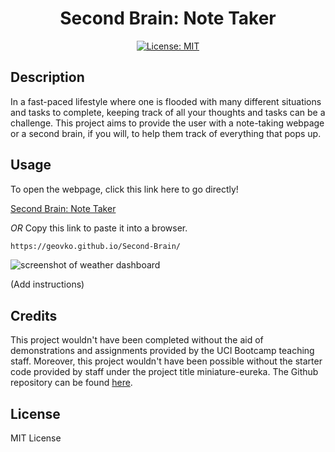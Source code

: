 <div align='center'>
  
# Second Brain: Note Taker

  [![License: MIT](https://img.shields.io/badge/License-MIT-yellow.svg)](https://opensource.org/licenses/MIT)

</div>

## Description

In a fast-paced lifestyle where one is flooded with many different situations and tasks to complete, keeping track of all your thoughts and tasks can be a challenge. This project aims to provide the user with a note-taking webpage or a second brain, if you will, to help them track of everything that pops up.

## Usage

To open the webpage, click this link here to go directly!

[Second Brain: Note Taker](https://geovko.github.io/Second-Brain/)

*OR* Copy this link to paste it into a browser.
  ```md
https://geovko.github.io/Second-Brain/
  ```


![screenshot of weather dashboard](assets/images/weather-dashboard.png)

(Add instructions)

## Credits

This project wouldn't have been completed without the aid of demonstrations and assignments provided by the UCI Bootcamp teaching staff. Moreover, this project wouldn't have been possible without the starter code provided by staff under the project title miniature-eureka. The Github repository can be found [here](https://github.com/coding-boot-camp/miniature-eureka.git).

## License

MIT License
